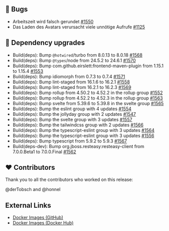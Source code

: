 ## 🐞 Bugs

- Arbeitszeit wird falsch gerundet [#1550](https://github.com/urlaubsverwaltung/zeiterfassung/issues/1550)
- Das Laden des Avatars verursacht viele unnötige Aufrufe [#1125](https://github.com/urlaubsverwaltung/zeiterfassung/pull/1125)

## 🔨 Dependency upgrades

- Build(deps): Bump `@hotwired`/turbo from 8.0.13 to 8.0.18 [#1568](https://github.com/urlaubsverwaltung/zeiterfassung/pull/1568)
- Build(deps): Bump `@types`/node from 24.5.2 to 24.6.1 [#1570](https://github.com/urlaubsverwaltung/zeiterfassung/pull/1570)
- Build(deps): Bump com.github.eirslett:frontend-maven-plugin from 1.15.1 to 1.15.4 [#1553](https://github.com/urlaubsverwaltung/zeiterfassung/pull/1553)
- Build(deps): Bump idiomorph from 0.7.3 to 0.7.4 [#1571](https://github.com/urlaubsverwaltung/zeiterfassung/pull/1571)
- Build(deps): Bump lint-staged from 16.1.6 to 16.2.1 [#1558](https://github.com/urlaubsverwaltung/zeiterfassung/pull/1558)
- Build(deps): Bump lint-staged from 16.2.1 to 16.2.3 [#1569](https://github.com/urlaubsverwaltung/zeiterfassung/pull/1569)
- Build(deps): Bump rollup from 4.50.2 to 4.52.2 in the rollup group [#1552](https://github.com/urlaubsverwaltung/zeiterfassung/pull/1552)
- Build(deps): Bump rollup from 4.52.2 to 4.52.3 in the rollup group [#1563](https://github.com/urlaubsverwaltung/zeiterfassung/pull/1563)
- Build(deps): Bump svelte from 5.39.6 to 5.39.8 in the svelte group [#1565](https://github.com/urlaubsverwaltung/zeiterfassung/pull/1565)
- Build(deps): Bump the eslint group with 4 updates [#1554](https://github.com/urlaubsverwaltung/zeiterfassung/pull/1554)
- Build(deps): Bump the jollyday group with 2 updates [#1547](https://github.com/urlaubsverwaltung/zeiterfassung/pull/1547)
- Build(deps): Bump the svelte group with 3 updates [#1557](https://github.com/urlaubsverwaltung/zeiterfassung/pull/1557)
- Build(deps): Bump the tailwindcss group with 2 updates [#1566](https://github.com/urlaubsverwaltung/zeiterfassung/pull/1566)
- Build(deps): Bump the typescript-eslint group with 3 updates [#1564](https://github.com/urlaubsverwaltung/zeiterfassung/pull/1564)
- Build(deps): Bump the typescript-eslint group with 3 updates [#1556](https://github.com/urlaubsverwaltung/zeiterfassung/pull/1556)
- Build(deps): Bump typescript from 5.9.2 to 5.9.3 [#1567](https://github.com/urlaubsverwaltung/zeiterfassung/pull/1567)
- Build(deps-dev): Bump org.jboss.resteasy:resteasy-client from 7.0.0.Beta1 to 7.0.0.Final [#1562](https://github.com/urlaubsverwaltung/zeiterfassung/pull/1562)

## ❤️ Contributors

Thank you to all the contributors who worked on this release:

@derTobsch and @honnel
## External Links

- [Docker Images (GitHub)](https://github.com/urlaubsverwaltung/zeiterfassung/pkgs/container/zeiterfassung%2Fzeiterfassung)
- [Docker Images (Docker Hub)](https://hub.docker.com/r/urlaubsverwaltung/zeiterfassung)
